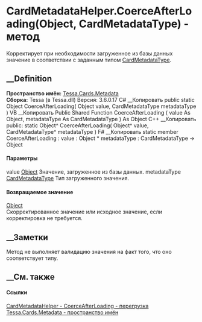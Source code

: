 # CardMetadataHelper.CoerceAfterLoading(Object, CardMetadataType) - метод
Корректирует при необходимости загруженное из базы данных значение в
соответствии с заданным типом
[CardMetadataType](T_Tessa_Cards_Metadata_CardMetadataType.htm).
## __Definition
 **Пространство имён:** [Tessa.Cards.Metadata](N_Tessa_Cards_Metadata.htm)  
 **Сборка:** Tessa (в Tessa.dll) Версия: 3.6.0.17
C# __Копировать
     public static Object CoerceAfterLoading(
    	Object value,
    	CardMetadataType metadataType
    )
VB __Копировать
     Public Shared Function CoerceAfterLoading ( 
    	value As Object,
    	metadataType As CardMetadataType
    ) As Object
C++ __Копировать
     public:
    static Object^ CoerceAfterLoading(
    	Object^ value, 
    	CardMetadataType^ metadataType
    )
F# __Копировать
     static member CoerceAfterLoading : 
            value : Object * 
            metadataType : CardMetadataType -> Object 
#### Параметры
value [Object](https://learn.microsoft.com/dotnet/api/system.object)
    Значение, загруженное из базы данных.
metadataType [CardMetadataType](T_Tessa_Cards_Metadata_CardMetadataType.htm)
    Тип загруженного значения.
#### Возвращаемое значение
[Object](https://learn.microsoft.com/dotnet/api/system.object)  
Скорректированное значение или исходное значение, если корректировка не
требуется.
##  __Заметки
Метод не выполняет валидацию значения на факт того, что оно соответствует
типу.
## __См. также
#### Ссылки
[CardMetadataHelper - ](T_Tessa_Cards_Metadata_CardMetadataHelper.htm)
[CoerceAfterLoading -
перегрузка](Overload_Tessa_Cards_Metadata_CardMetadataHelper_CoerceAfterLoading.htm)
[Tessa.Cards.Metadata - пространство имён](N_Tessa_Cards_Metadata.htm)
